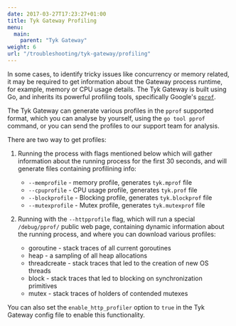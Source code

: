 ```yaml
---
date: 2017-03-27T17:23:27+01:00
title: Tyk Gateway Profiling
menu:
  main:
    parent: "Tyk Gateway"
weight: 6
url: "/troubleshooting/tyk-gateway/profiling"
---
```


In some cases, to identify tricky issues like concurrency or memory related, it may be required to get information about the Gateway process runtime, for example, memory or CPU usage details.
The Tyk Gateway is built using Go, and inherits its powerful profiling tools, specifically Google's [`pprof`](https://github.com/google/pprof/).

The Tyk Gateway can generate various profiles in the `pprof` supported format, which you can analyse by yourself, using the `go tool pprof` command, or you can send the profiles to our support team for analysis.

There are two way to get profiles:

1. Running the process with flags mentioned below which will gather information about the running process for the first 30 seconds, and will generate files containing profilining info:

    * `--memprofile` - memory profile, generates `tyk.mprof` file
    * `--cpuprofile` - CPU usage profile, generates `tyk.prof` file
    * `--blockprofile` - Blocking profile, generates `tyk.blockprof` file
    * `--mutexprofile` - Mutex profile, generates `tyk.mutexprof` file

2. Running with the `--httpprofile` flag, which will run a special `/debug/pprof/` public web page, containing dynamic information about the running process, and where you can download various profiles:

    * goroutine    - stack traces of all current goroutines
    * heap         - a sampling of all heap allocations
    * threadcreate - stack traces that led to the creation of new OS threads
    * block        - stack traces that led to blocking on synchronization primitives
    * mutex        - stack traces of holders of contended mutexes

You can also set the `enable_http_profiler` option to `true` in the Tyk Gateway config file to enable this functionality.
